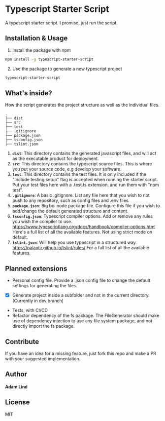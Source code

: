 # Typescript Starter Script
A typescript starter script. I promise, just run the script.

## Installation & Usage

1. Install the package with npm
```sh
npm install -g typescript-starter-script
```

2. Use the package to generate a new typescript project
```sh
typescript-starter-script
```

## What's inside?

How the script generates the project structure as well as the individual files.

    .
    ├── dist
    ├── src
    ├── test
    ├── .gitignore
    ├── package.json
    ├── tsconfig.json
    ├── tslint.json

1.  **`dist`**: This directory contains the generated javascript files, and will act as the executable product for deployment.
2.  **`src`**: This directory contains the typescript source files. This is where you put your source code, e.g develop your software.
3.  **`test`**: This directory contains the test files. It is only included if the "Include testing setup" flag is accepted when running the starter script. Put your test files here with a .test.ts extension, and run them with "npm test".
4.  **`.gitignore`**: A basic .gitignore. List any file here that you wish to not push to any repository, such as config files and .env files.
5.  **`package.json`**: Big boi node package file. Configure this file if you wish to add/change the default generated structure and content.
6.  **`tsconfig.json`**: Typescript compiler options. Add or remove any rules you wish the compiler to use. https://www.typescriptlang.org/docs/handbook/compiler-options.html Here's a full list of all the available features. Not using strict mode on default.
7.  **`tslint.json`**: Will help you use typescript in a structured way. 
https://palantir.github.io/tslint/rules/ For a full list of all the available features.

## Planned extensions
- Personal config file. Provide a .json config file to change the default settings for generating the files.
- [X] Generate project inside a subfolder and not in the current directory. (Currently in dev branch)
- Tests, with CI/CD
- Refactor dependency of the fs package. The FileGenerator should make use of dependency injection to use any file system package, and not directly import the fs package.

## Contribute

If you have an idea for a missing feature, just fork this repo and make a PR with your suggested implementation.

## Author

#### Adam Lind

## License
MIT
